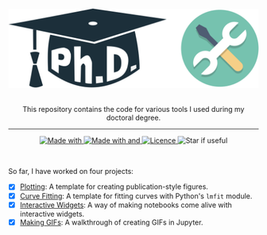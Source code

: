 <div align="center">
    <br>
    <img src="Repo_logo.svg" width="600" title="hover text">
    <p>
    <br>This repository contains the code for various tools I used during my doctoral degree.
    </p>
    <hr/>
</div>

<p align="center">
    <a href="https://www.python.org/">
        <img alt="Made with" src="https://img.shields.io/badge/Made%20with-Python-blue.svg">
    </a>
    <a href="https://jupyter.org/try">
        <img alt="Made with and" src="https://img.shields.io/badge/And%20-Jupyter-orange.svg">
    </a>
    <a href="https://opensource.org/licenses/MIT">
        <img alt="Licence" src="https://img.shields.io/badge/License-MIT-0298c3.svg">
    </a>
    <a>
        <img alt="Star if useful" src="https://img.shields.io/static/v1?label=%F0%9F%8C%9F&message=If%20Useful&style=style=flat&color=9cf">
    </a>
    <br/>
</p>

<br>

So far, I have worked on four projects:

- [x] [Plotting](https://github.com/KOrfanakis/PhD_Tools/tree/main/Plotting): A template for creating publication-style figures.
- [x] [Curve Fitting](https://github.com/KOrfanakis/PhD_Tools/tree/main/Curve%20Fitting): A template for fitting curves with Python's `lmfit` module.
- [x] [Interactive Widgets](https://github.com/KOrfanakis/PhD_Tools/tree/main/Interactive_Widgets): A way of making notebooks come alive with interactive widgets.
- [x] [Making GIFs](https://github.com/KOrfanakis/PhD_Tools/tree/main/Making%20GIFs): A walkthrough of creating GIFs in Jupyter.

<br>
